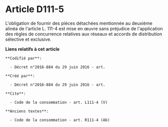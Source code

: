 # Article D111-5

L'obligation de fournir des pièces détachées mentionnée au deuxième alinéa de l'article L. 111-4 est mise en œuvre sans
préjudice de l'application des règles de concurrence relatives aux réseaux et accords de distribution sélective et exclusive.

**Liens relatifs à cet article**

	**Codifié par**:

	  - Décret n°2016-884 du 29 juin 2016 - art.

	**Créé par**:

	  - Décret n°2016-884 du 29 juin 2016 - art.

	**Cite**:

	  - Code de la consommation - art. L111-4 (V)

	**Anciens textes**:

	  - Code de la consommation - art. R111-4 (Ab)

